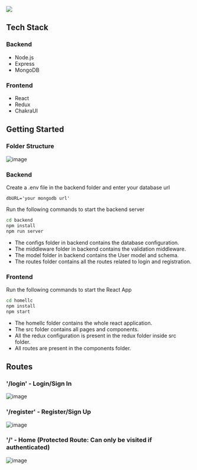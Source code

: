<img src='https://www.home.llc/guide/nikfiles/uploads/2021/07/homellc-Logo.png' />

## Tech Stack

### Backend
<ul>
<li>Node.js</li>
<li>Express</li>
<li>MongoDB</li>
</ul>

### Frontend
<ul>
<li>React</li>
<li>Redux</li>
<li>ChakraUI</li>
</ul>

## Getting Started
### Folder Structure
![image](https://user-images.githubusercontent.com/60300103/219317830-b7267fc3-5be6-448a-b3d9-0ca571e2db20.png)


### Backend

Create a .env file in the backend folder and enter your database url
```env
dbURL='your mongodb url'
```
Run the following commands to start the backend server
```sh 
cd backend
npm install
npm run server
```
* The configs folder in backend contains the database configuration.
* The middleware folder in backend contains the validation middleware.
* The model folder in backend contains the User model and schema.
* The routes folder contains all the routes related to login and registration.

### Frontend

Run the following commands to start the React App
```sh
cd homellc
npm install
npm start
```
* The homellc folder contains the whole react application.
* The src folder contains all pages and components.
* All the redux configuration is present in the redux folder inside src folder.
* All routes are present in the components folder.

## Routes

### '/login' - Login/Sign In
![image](https://user-images.githubusercontent.com/60300103/219318187-f2e1cdbf-16fc-434b-a91e-a71bc17af0cd.png)

### '/register' - Register/Sign Up
![image](https://user-images.githubusercontent.com/60300103/219318353-1e89ced2-d2df-4b8a-9e11-eda22949b636.png)

### '/' - Home (Protected Route: Can only be visited if authenticated)
![image](https://user-images.githubusercontent.com/60300103/219318650-221c3e30-aefc-4783-a609-515cbdb3e980.png)


